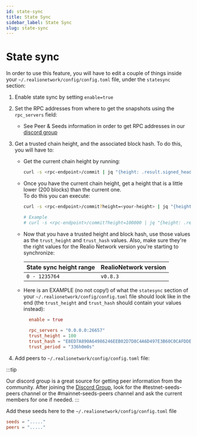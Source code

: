 ```yaml
---
id: state-sync
title: State Sync
sidebar_label: State Sync
slug: state-sync
---
```


# State sync

In order to use this feature, you will have to edit a couple of things inside your `~/.realionetwork/config/config.toml` file,
under the `statesync` section:

1. Enable state sync by setting `enable=true`

2. Set the RPC addresses from where to get the snapshots using the `rpc_servers` field:
    - See Peer & Seeds information in order to get RPC addresses in our [discord group](https://discord.gg/Nv9EUbRnKb)

3. Get a trusted chain height, and the associated block hash. To do this, you will have to:
    - Get the current chain height by running:
       ```bash
       curl -s <rpc-endpoint>/commit | jq "{height: .result.signed_header.header.height}"
       ```
    - Once you have the current chain height, get a height that is a little lower (200 blocks) than the current one.  
      To do this you can execute:
       ```bash
       curl -s <rpc-endpoint>/commit?height=<your-height> | jq "{height: .result.signed_header.header.height, hash: .result.signed_header.commit.block_id.hash}"
 
       # Example
       # curl -s <rpc-endpoint>/commit?height=100000 | jq "{height: .result.signed_header.header.height, hash: .result.signed_header.commit.block_id.hash}"
       ```

    - Now that you have a trusted height and block hash, use those values as the `trust_height` and `trust_hash` values. Also,
      make sure they're the right values for the Realio Network version you're starting to synchronize:

      **State sync height range** | **RealioNetwork version** |
      |:--------------------------|:--------------------------|
      | `0 - 1235764`               | `v0.8.3`                  |

    - Here is an EXAMPLE (no not copy!) of what the `statesync` section of your `~/.realionetwork/config/config.toml` file should look like in the end (the `trust_height` and `trust_hash` should contain your values instead):

      ```toml
        enable = true
    
        rpc_servers = "0.0.0.0:26657"
        trust_height = 100
        trust_hash = "E8ED7A890A64986246EEB02D7D8C4A6D497E3B60C0CAFDDE30F2EE385204C314"
        trust_period = "336h0m0s"
      ```

4. Add peers to `~/.realionetwork/config/config.toml` file:

:::tip

Our discord group is a great source for getting peer information from the community. After joining the [Discord Group](https://discord.gg/Nv9EUbRnKb),
look for the #testnet-seeds-peers channel or the #mainnet-seeds-peers channel and ask the current members for one if needed.
:::

Add these seeds here to the `~/.realionetwork/config/config.toml` file

```toml
seeds = "....." 
peers = "....."
```
